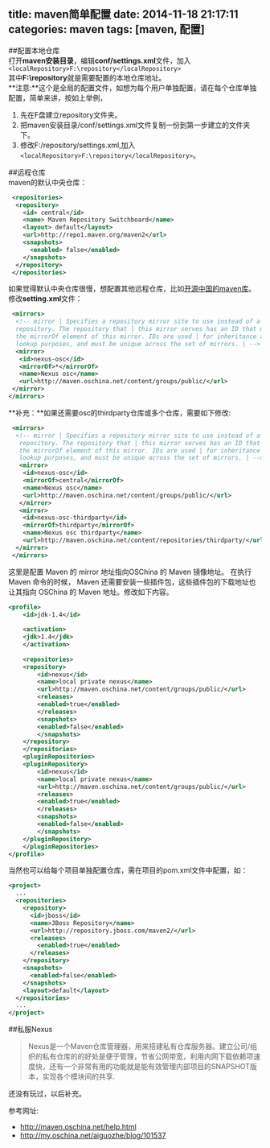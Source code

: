 title: maven简单配置
date: 2014-11-18 21:17:11
categories: maven
tags: [maven, 配置]
---

##配置本地仓库  
打开**maven安装目录**，编辑**conf/settings.xml**文件，加入`<localRepository>F:\repository</localRepository>`  
其中**F:\repository**就是需要配置的本地仓库地址。  
**注意:**这个是全局的配置文件，如想为每个用户单独配置，请在每个仓库单独配置，简单来讲，按如上举例，  

1. 先在F盘建立repository文件夹。  
2. 把maven安装目录/conf/settings.xml文件复制一份到第一步建立的文件夹下。  
3. 修改F:/repository/settings.xml,加入`<localRepository>F:\repository</localRepository>`。


##远程仓库  
maven的默认中央仓库：  
```xml
 <repositories>  
  <repository>  
    <id> central</id>  
    <name> Maven Repository Switchboard</name>  
    <layout> default</layout>  
    <url>http://repo1.maven.org/maven2</url>  
    <snapshots>  
      <enabled> false</enabled>  
    </snapshots>  
  </repository>  
 </repositories>
```

如果觉得默认中央仓库很慢，想配置其他远程仓库，比如[开源中国的maven库][1]。  
修改**setting.xml**文件：  
```xml
 <mirrors>
  <!-- mirror | Specifies a repository mirror site to use instead of a given
  repository. The repository that | this mirror serves has an ID that matches
  the mirrorOf element of this mirror. IDs are used | for inheritance and direct
  lookup purposes, and must be unique across the set of mirrors. | -->
  <mirror>
   <id>nexus-osc</id>
   <mirrorOf>*</mirrorOf>
   <name>Nexus osc</name>
   <url>http://maven.oschina.net/content/groups/public/</url>
 </mirror>
</mirrors>
```  

**补充：**如果还需要osc的thirdparty仓库或多个仓库，需要如下修改:  
```xml
 <mirrors>
  <!-- mirror | Specifies a repository mirror site to use instead of a given
   repository. The repository that | this mirror serves has an ID that matches
   the mirrorOf element of this mirror. IDs are used | for inheritance and direct
   lookup purposes, and must be unique across the set of mirrors. | -->
   <mirror>
    <id>nexus-osc</id>
    <mirrorOf>central</mirrorOf>
    <name>Nexus osc</name>
    <url>http://maven.oschina.net/content/groups/public/</url>
   </mirror>
   <mirror>
    <id>nexus-osc-thirdparty</id>
    <mirrorOf>thirdparty</mirrorOf>
    <name>Nexus osc thirdparty</name>
    <url>http://maven.oschina.net/content/repositories/thirdparty/</url>
  </mirror>
 </mirrors>
```

这里是配置 Maven 的 mirror 地址指向OSChina 的 Maven 镜像地址。 在执行 Maven 命令的时候， Maven 还需要安装一些插件包，这些插件包的下载地址也让其指向 OSChina 的 Maven 地址。修改如下内容。 

```xml
<profile>
    <id>jdk-1.4</id>
 
    <activation>
	<jdk>1.4</jdk>
    </activation>
 
    <repositories>
	<repository>
	    <id>nexus</id>
	    <name>local private nexus</name>
	    <url>http://maven.oschina.net/content/groups/public/</url>
	    <releases>
		<enabled>true</enabled>
	    </releases>
	    <snapshots>
		<enabled>false</enabled>
	    </snapshots>
	</repository>
    </repositories>
    <pluginRepositories>
	<pluginRepository>
	    <id>nexus</id>
	    <name>local private nexus</name>
	    <url>http://maven.oschina.net/content/groups/public/</url>
	    <releases>
		<enabled>true</enabled>
	    </releases>
	    <snapshots>
		<enabled>false</enabled>
	    </snapshots>
	</pluginRepository>
    </pluginRepositories>
</profile>
```

当然也可以给每个项目单独配置仓库，需在项目的pom.xml文件中配置，如：  
```xml
<project>
  ...
  <repositories>
    <repository>
      <id>jboss</id>
      <name>JBoss Repository</name>
      <url>http://repository.jboss.com/maven2/</url>
      <releases>
        <enabled>true</enabled>
      </releases>
    </repository>
    <snapshots>
      <enabled>false</enabled>
    </snapshots>
    <layout>default</layout>
  </repositories>
  ...
</project>
```  

##私服Nexus  
> Nexus是一个Maven仓库管理器，用来搭建私有仓库服务器。建立公司/组织的私有仓库的的好处是便于管理，节省公网带宽，利用内网下载依赖项速度快，还有一个非常有用的功能就是能有效管理内部项目的SNAPSHOT版本，实现各个模块间的共享. 

还没有玩过，以后补充。

参考网址:  

* <http://maven.oschina.net/help.html>
* <http://my.oschina.net/aiguozhe/blog/101537>


[1]: http://maven.oschina.net/help.html "开源中国maven帮助"





